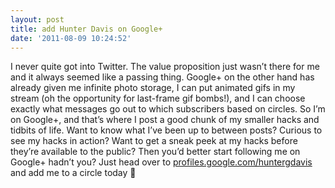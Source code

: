 ```yaml
---
layout: post
title: add Hunter Davis on Google+
date: '2011-08-09 10:24:52'
---
```



I never quite got into Twitter. The value proposition just wasn’t there for me and it always seemed like a passing thing. Google+ on the other hand has already given me infinite photo storage, I can put animated gifs in my stream (oh the opportunity for last-frame gif bombs!), and I can choose exactly what messages go out to which subscribers based on circles. So I’m on Google+, and that’s where I post a good chunk of my smaller hacks and tidbits of life. Want to know what I’ve been up to between posts? Curious to see my hacks in action? Want to get a sneak peek at my hacks before they’re available to the public? Then you’d better start following me on Google+ hadn’t you? Just head over to [profiles.google.com/huntergdavis](http://profiles.google.com/huntergdavis) and add me to a circle today 🙂

<script type="text/javascript">mbgc='f5f5f5';ww='700';mbc='cecece';bbc='3F79D5';bmobc='3b71c6';bbgc='4889F0';bmoc='3F79D5';bfc='FFFFFF';bmofc='ffffff';tlc='cecece';tc='6a6a6a';nc='6a6a6a';bc='6a6a6a';l='y';t='Add_me_on';fs='16';fsb='13';bw='100';ff='4';lu='6a6a6a';pc='4889F0';wh='800';b='s'; pid='109597056286687737899';</script><script src="http://widgetsplus.com/google_plus_widget.js" type="text/javascript"></script>


